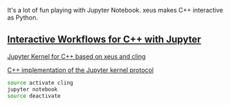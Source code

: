 It's a lot of fun playing with Jupyter Notebook. xeus makes C++ interactive as Python. 

## [Interactive Workflows for C++ with Jupyter](https://blog.jupyter.org/interactive-workflows-for-c-with-jupyter-fe9b54227d92)

[Jupyter Kernel for C++ based on xeus and cling](https://github.com/QuantStack/xeus-cling)

[C++ implementation of the Jupyter kernel protocol](https://github.com/QuantStack/xeus)

```bash
source activate cling
jupyter notebook
source deactivate
```
